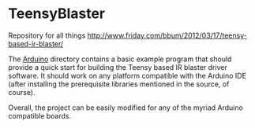 TeensyBlaster
=============

Repository for all things http://www.friday.com/bbum/2012/03/17/teensy-based-ir-blaster/

The [Arduino](Arduino/) directory contains a basic example program that should provide a quick start for building the Teensy based IR blaster driver software.   It should work on any platform compatible with the Arduino IDE (after installing the prerequisite libraries mentioned in the source, of course).

Overall, the project can be easily modified for any of the myriad Arduino compatible boards.
